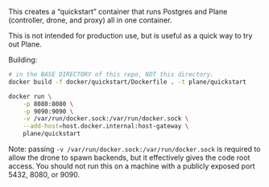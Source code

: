 This creates a “quickstart” container that runs Postgres and Plane (controller, drone, and proxy)
all in one container.

This is not intended for production use, but is useful as a quick way to try out Plane.

Building:

```bash
# in the BASE DIRECTORY of this repo, NOT this directory.
docker build -f docker/quickstart/Dockerfile . -t plane/quickstart
```

```bash
docker run \
    -p 8080:8080 \
    -p 9090:9090 \
    -v /var/run/docker.sock:/var/run/docker.sock \
    --add-host=host.docker.internal:host-gateway \
    plane/quickstart
```

Note: passing `-v /var/run/docker.sock:/var/run/docker.sock` is required to allow the drone to spawn
backends, but it effectively gives the code root access. You should not run this on a machine with a
publicly exposed port 5432, 8080, or 9090.
